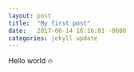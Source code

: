 ```yaml
---
layout: post
title:  "̨My first post"
date:   2017-06-14 16:16:01 -0600
categories: jekyll update
---
```


Hello world 🔥
